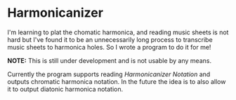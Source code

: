 # Harmonicanizer

I'm learning to plat the chomatic harmonica, and reading music sheets is not
hard but I've found it to be an unnecessarily long process to transcribe music
sheets to harmonica holes. So I wrote a program to do it for me!

**NOTE:** This is still under development and is not usable by any means.

<!-- TODO add specification -->

Currently the program supports reading _Harmonicanizer Notation_ and outputs
chromatic harmonica notation. In the future the idea is to also allow it to
output diatonic harmonica notation.
